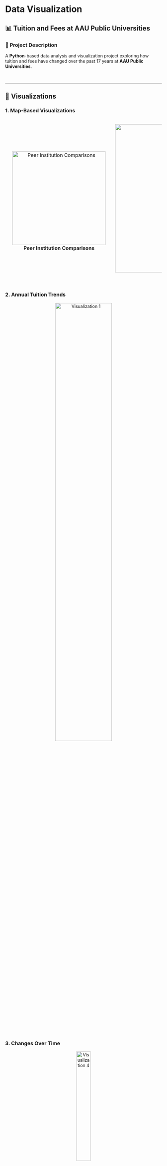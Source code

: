 # Data Visualization
## 📊 Tuition and Fees at AAU Public Universities

### 📝 **Project Description**

A **Python**-based data analysis and visualization project exploring how tuition and fees have changed over the past 17 years at **AAU Public Universities**.

<br>

---
## 🎨 **Visualizations**

### **1. Map-Based Visualizations**
<table align="center" style="border-collapse: separate; border-spacing: 15px;">
  <tr>
    <td align="center">
      <img src="https://github.com/user-attachments/assets/06cfbf3f-c584-42a4-bfce-3a431f9edef7" alt="Peer Institution Comparisons" width="300">
      <br>
      <b>Peer Institution Comparisons</b>
    </td>
    <td align="center">
      <img src="https://github.com/user-attachments/assets/d816ccd4-151c-4a3e-809f-0f006f238cd7" alt="Tuition and Fees Map" width="475">
      <br>
      <b>Tuition and Fees Map</b>
    </td>
  </tr>
</table>


### **2. Annual Tuition Trends**
<p align="center">
  <img src="https://github.com/user-attachments/assets/3606c16d-6320-429d-a3ab-c5bbcebd8495" alt="Visualization 1" width="60%">
</p>


### **3. Changes Over Time**
<p align="center">
  <img src="https://github.com/user-attachments/assets/8c798a64-f5ee-4a66-97f3-564645ce8b19" alt="Visualization 4" width="30%">
</p>


<br>

---
## **📂 Dataset**
- **Dataset 1:** Tuition and Fees at AAU Public Universities (17 years of data).
- **Dataset 2:** Boston neighborhood demographics and spatial data.


<br>

---

## 💻 Tools and Technologies
- **Altair:** For creating interactive and declarative visualizations.
- **Pandas:** For data preprocessing and manipulation.
- **GeoJSON:** For geographic data visualizations.

<br>

---


## 🚀 **How to Use**

### **Option 1: Run with Google Colab (Recommended)**
1. Upload the **uni-tuition-vis.ipynb** notebook to Google Colab
   
2. Update Altair:
   
   If you’re running the project in Google Colab, update your Altair version to avoid compatibility issues. Run the following line of code in a Colab cell:
   ```bash
   pip install -U altair vega_datasets
   ```

   After running this, go to **Runtime > Restart Runtime** in the Colab menu.

3. Run the Notebook:
   
   Execute all cells in the notebook to generate visualizations and analyze data.

---

### **Option 2: Run with Jupyter Notebook**
1. Clone and open the repository:  
   ```bash
   git clone https://github.com/Minko82/Tuition-and-Fees-at-AAU-Public-Universities.git
   cd Tuition-and-Fees-at-AAU-Public-Universities
   ```

2. Launch the Notebook:

   ```bash
   jupyter notebook uni-tuition-vis.ipynb
   ```
   
---

### **Option 3: Run with Python Command Line**

1. Clone and open the repository:  
   ```bash
   git clone https://github.com/Minko82/Tuition-and-Fees-at-AAU-Public-Universities.git
   cd Tuition-and-Fees-at-AAU-Public-Universities
   ```

2. Run the Python script from the Command Line:
   ```bash
   python Vis2.py
   ```

